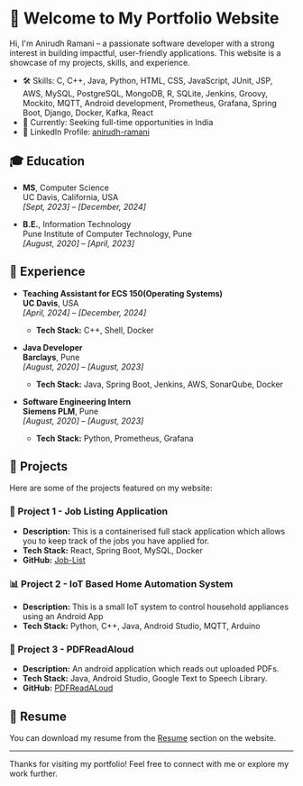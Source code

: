 # 👋 Welcome to My Portfolio Website

Hi, I'm Anirudh Ramani – a passionate software developer with a strong interest in building impactful, user-friendly applications. This website is a showcase of my projects, skills, and experience.
- 🛠️ Skills: C, C++, Java, Python, HTML, CSS, JavaScript, JUnit, JSP, AWS, MySQL, PostgreSQL, MongoDB, R, SQLite, Jenkins, Groovy, Mockito, MQTT,  Android development, Prometheus, Grafana, Spring Boot, Django, Docker, Kafka, React
- 💼 Currently: Seeking full-time opportunities in India
- 👤 LinkedIn Profile: [anirudh-ramani](https://www.linkedin.com/in/anirudh-ramani-25b23618b/)
  
## 🎓 Education

- **MS**, Computer Science  
  UC Davis, California, USA  
  _[Sept, 2023] – [December, 2024]_

- **B.E.**, Information Technology  
  Pune Institute of Computer Technology, Pune  
  _[August, 2020] – [April, 2023]_

## 💼 Experience

- **Teaching Assistant for ECS 150(Operating Systems)**  
  **UC Davis**, USA  
  _[April, 2024] – [December, 2024]_  
  - **Tech Stack:** C++, Shell, Docker

- **Java Developer**  
  **Barclays**, Pune  
  _[August, 2020] – [August, 2023]_  
  - **Tech Stack:** Java, Spring Boot, Jenkins, AWS, SonarQube, Docker
    
- **Software Engineering Intern**  
  **Siemens PLM**, Pune  
  _[August, 2020] – [August, 2023]_  
  - **Tech Stack:** Python, Prometheus, Grafana

## 🚀 Projects

Here are some of the projects featured on my website:

### 🧠 Project 1 - Job Listing Application
- **Description:** This is a containerised full stack application which allows you to keep track of the jobs you have applied for.
- **Tech Stack:** React, Spring Boot, MySQL, Docker
- **GitHub:** [Job-List](https://github.com/anirudh-r-hub/joblist)

### 📊 Project 2 - IoT Based Home Automation System
- **Description:** This is a small IoT system to control household appliances using an Android App
- **Tech Stack:** Python, C++, Java, Android Studio, MQTT, Arduino

### 📂 Project 3 - PDFReadAloud
- **Description:** An android application which reads out uploaded PDFs.
- **Tech Stack:** Java, Android Studio, Google Text to Speech Library.
- **GitHub:** [PDFReadALoud](https://github.com/anirudh-r-hub/PdfReader)  


## 📄 Resume

You can download my resume from the [Resume](./resume.pdf) section on the website.

---

Thanks for visiting my portfolio! Feel free to connect with me or explore my work further.

